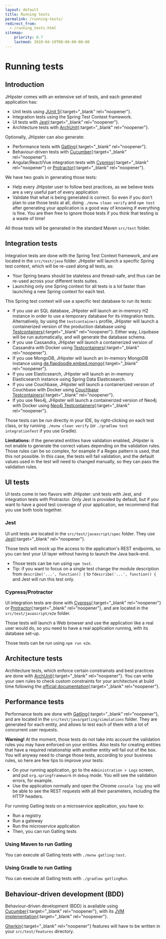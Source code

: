 ```yaml
---
layout: default
title: Running tests
permalink: /running-tests/
redirect_from:
  - /running_tests.html
sitemap:
    priority: 0.7
    lastmod: 2019-04-19T00:00:00-00:00
---
```


# <i class="fa fa-shield"></i> Running tests

## Introduction

JHipster comes with an extensive set of tests, and each generated application has:

*   Unit tests using [JUnit 5](https://junit.org/junit5/){:target="_blank" rel="noopener"}.
*   Integration tests using the Spring Test Context framework.
*   UI tests with [Jest](https://facebook.github.io/jest/){:target="_blank" rel="noopener"}.
*   Architecture tests with [ArchUnit](https://www.archunit.org/){:target="_blank" rel="noopener"}.

Optionally, JHipster can also generate:

*   Performance tests with [Gatling](http://gatling.io/){:target="_blank" rel="noopener"}.
*   Behaviour-driven tests with [Cucumber](https://cucumber.io/){:target="_blank" rel="noopener"}.
*   Angular/React/Vue integration tests with [Cypress](https://www.cypress.io/){:target="_blank" rel="noopener"} or [Protractor](https://angular.github.io/protractor/#/){:target="_blank" rel="noopener"}.

We have two goals in generating those tests:

*   Help every JHipster user to follow best practices, as we believe tests are a very useful part of every application
*   Validate that what is being generated is correct. So even if you don't plan to use those tests at all, doing `./mvnw clean verify` and `npm test` after generating your application is a good way of knowing if everything is fine. You are then free to ignore those tests if you think that testing is a waste of time!

All those tests will be generated in the standard Maven `src/test` folder.

## Integration tests

Integration tests are done with the Spring Test Context framework, and are located in the `src/test/java` folder. JHipster will launch a specific Spring test context, which will be re-used along all tests, as:

*   Your Spring beans should be stateless and thread-safe, and thus can be re-used across your different tests suites.
*   Launching only one Spring context for all tests is a lot faster than launching a new Spring context for each test.

This Spring test context will use a specific test database to run its tests:

*   If you use an SQL database, JHipster will launch an in-memory H2 instance in order to use a temporary database for its integration tests. Alternatively, by using the `testcontainers` profile, JHipster will launch a containerized version of the production database using [Testcontainers](https://www.testcontainers.org/modules/databases/){:target="_blank" rel="noopener"}. Either way, Liquibase will be run automatically, and will generate the database schema.
*   If you use Cassandra, JHipster will launch a containerized version of Cassandra with Docker using [Testcontainers](https://www.testcontainers.org){:target="_blank" rel="noopener"}.
*   If you use MongoDB, JHipster will launch an in-memory MongoDB instance using [de.flapdoodle.embed.mongo](https://github.com/flapdoodle-oss/de.flapdoodle.embed.mongo){:target="_blank" rel="noopener"}.
*   If you use Elasticsearch, JHipster will launch an in-memory Elasticsearch instance using Spring Data Elasticsearch.
*   If you use Couchbase, JHipster will launch a containerized version of Couchbase with Docker using [Couchbase Testcontainers](https://github.com/differentway/testcontainers-java-module-couchbase){:target="_blank" rel="noopener"}.
*   If you use Neo4j, JHipster will launch a containerized version of Neo4j with Docker using [Neo4j Testcontainers](https://www.testcontainers.org/modules/databases/neo4j/){:target="_blank" rel="noopener"}.

Those tests can be run directly in your IDE, by right-clicking on each test class, or by running `./mvnw clean verify` (or `./gradlew test integrationTest` if you use Gradle).

**Limitations:** if the generated entities have validation enabled, JHipster is not enable to generate the correct values depending on the validation rules. Those rules can be so complex, for example if a Regex pattern is used, that this not possible. In this case, the tests will fail validation, and the default values used in the test will need to changed manually, so they can pass the validation rules.

## UI tests

UI tests come in two flavors with JHipster: unit tests with Jest, and integration tests with Protractor. Only Jest is provided by default, but if you want to have a good test coverage of your application, we recommend that you use both tools together.

### Jest

UI unit tests are located in the `src/test/javascript/spec` folder. They use [Jest](https://facebook.github.io/jest/){:target="_blank" rel="noopener"}.

Those tests will mock up the access to the application's REST endpoints, so you can test your UI layer without having to launch the Java back-end.

*   Those tests can be run using `npm test`.
*   Tip: if you want to focus on a single test change the module description from `describe('...', function() {` to `fdescribe('...', function() {` and Jest will run this test only.

### Cypress/Protractor

UI integration tests are done with [Cypress](https://www.cypress.io/){:target="_blank" rel="noopener"} or [Protractor](https://angular.github.io/protractor/#/){:target="_blank" rel="noopener"}, and are located in the `src/test/javascript/e2e` folder.

Those tests will launch a Web browser and use the application like a real user would do, so you need to have a real application running, with its database set-up.

Those tests can be run using `npm run e2e`.

## Architecture tests

Architecture tests, which enforce certain constrainsts and best practices are done with [ArchUnit](https://www.archunit.org/){:target="_blank" rel="noopener"}.
You can write your own rules to check custom constraints for your architecture at build time following the [official documentation](https://www.archunit.org/userguide/html/000_Index.html){:target="_blank" rel="noopener"}.

## Performance tests

Performance tests are done with [Gatling](http://gatling.io/){:target="_blank" rel="noopener"}, and are located in the `src/test/java/gatling/simulations` folder. They are generated for each entity, and allows to test each of them with a lot of concurrent user requests.

**Warning!** At the moment, those tests do not take into account the validation rules you may have enforced on your entities. Also tests for creating entities that have a required relationship with another entity will fail out of the box. You will anyway need to change those tests, according to your business rules, so here are few tips to improve your tests:

*   On your running application, go to the `Administration > Logs` screen, and put `org.springframework` in `debug` mode. You will see the validation errors, for example.
*   Use the application normally and open the Chrome `console log`: you will be able to see the REST requests with all their parameters, including the HTTP headers.

For running Gatling tests on a microservice application, you have to:

*   Run a registry
*   Run a gateway
*   Run the microservice application
*   Then, you can run Gatling tests

### Using Maven to run Gatling

You can execute all Gatling tests with `./mvnw gatling:test`.
### Using Gradle to run Gatling

You can execute all Gatling tests with `./gradlew gatlingRun`.
## Behaviour-driven development (BDD)

Behaviour-driven development (BDD) is available using [Cucumber](https://cucumber.io/){:target="_blank" rel="noopener"}, with its [JVM implementation](https://github.com/cucumber/cucumber-jvm){:target="_blank" rel="noopener"}.

[Gherkin](https://docs.cucumber.io/gherkin/reference/){:target="_blank" rel="noopener"} features will have to be written in your `src/test/features` directory.
